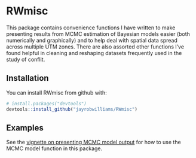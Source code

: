 
<!-- README.md is generated from README.Rmd. Please edit that file -->

# RWmisc

This package contains convenience functions I have written to make
presenting results from MCMC estimation of Bayesian models easier (both
numerically and graphically) and to help deal with spatial data spread
across multiple UTM zones. There are also assorted other functions I’ve
found helpful in cleaning and reshaping datasets frequently used in the
study of conflit.

## Installation

You can install RWmisc from github with:

``` r
# install.packages("devtools")
devtools::install_github("jayrobwilliams/RWmisc")
```

## Examples

See the [vignette on presenting MCMC model
output](https://jayrobwilliams.github.io/RWmisc/articles/Presenting%20MCMC%20model%20results.html)
for how to use the MCMC model function in this package.
